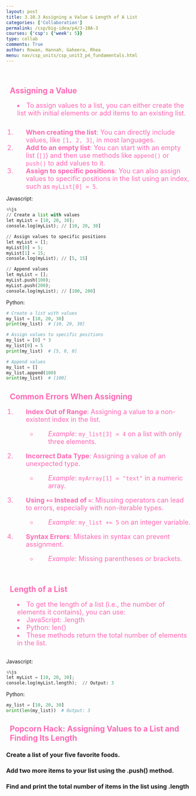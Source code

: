```yaml
---
layout: post
title: 3.10.3 Assigning a Value & Length of A List
categories: ['Collaboration']
permalink: /csp/big-idea/p4/3-10A-3
courses: {'csp': {'week': 5}}
type: collab
comments: True
author: Rowan, Hannah, Gaheera, Rhea
menu: nav/csp_units/csp_unit3_p4_fundamentals.html
---
```


<br>
<h2>Assigning a Value</h2>
<li>To assign values to a list, you can either create the list with initial elements or add items to an existing list.</li>
<br>
<style>
    h1 {
        color: #ff69b4;
        padding-left: 10px;
    }
    h2 {
        color: #ff69b4;
        padding-left: 10px;
    }
    div {
        background-color: #ffb6c1;
        border-radius: 10px;
    }
    li {
        color: #ff69b4;
        padding-left: 30px;
        font-size: 18px;
    }
</style>



1. **When creating the list**: You can directly include values, like `[1, 2, 3]`, in most languages.
2. **Add to an empty list**: You can start with an empty list (`[]`) and then use methods like `append()` or `push()` to add values to it.
3. **Assign to specific positions**: You can also assign values to specific positions in the list using an index, such as `myList[0] = 5`.


Javascript:


```python
%%js
// Create a list with values
let myList = [10, 20, 30];
console.log(myList); // [10, 20, 30]

// Assign values to specific positions
let myList = [];
myList[0] = 5;
myList[1] = 15;
console.log(myList); // [5, 15]

// Append values
let myList = [];
myList.push(100);
myList.push(200);
console.log(myList); // [100, 200]

```

Python:


```python
# Create a list with values
my_list = [10, 20, 30]
print(my_list)  # [10, 20, 30]

# Assign values to specific positions
my_list = [0] * 3
my_list[0] = 5
print(my_list)  # [5, 0, 0]

# Append values
my_list = []
my_list.append(100)
print(my_list)  # [100]

```

## Common Errors When Assigning 

1. **Index Out of Range**: Assigning a value to a non-existent index in the list.
   - *Example*: `my_list[3] = 4` on a list with only three elements.

2. **Incorrect Data Type**: Assigning a value of an unexpected type.
   - *Example*: `myArray[1] = "text"` in a numeric array.

3. **Using `+=` Instead of `=`**: Misusing operators can lead to errors, especially with non-iterable types.
   - *Example*: `my_list += 5` on an integer variable.

4. **Syntax Errors**: Mistakes in syntax can prevent assignment.
   - *Example*: Missing parentheses or brackets.




<br>
<h2>Length of a List</h2>
<li>To get the length of a list (i.e., the number of elements it contains), you can use:</li>
<li>JavaScript: .length</li>
<li>Python: len()</li>
<li>These methods return the total number of elements in the list.</li>
<br>
<style>
    h1 {
        color: #ff69b4;
        padding-left: 10px;
    }
    h2 {
        color: #ff69b4;
        padding-left: 10px;
    }
    div {
        background-color: #ffb6c1;
        border-radius: 10px;
    }
    li {
        color: #ff69b4;
        padding-left: 30px;
        font-size: 18px;
    }
</style>


Javascript:


```python
%%js
let myList = [10, 20, 30];
console.log(myList.length);  // Output: 3

```

Python:


```python
my_list = [10, 20, 30]
print(len(my_list))  # Output: 3

```

## Popcorn Hack: Assigning Values to a List and Finding Its Length
### Create a list of your five favorite foods.
### Add two more items to your list using the .push() method.
### Find and print the total number of items in the list using .length
